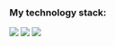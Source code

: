 ### My technology stack:

<img src="https://img.shields.io/badge/HTML-fdf4e3?style=for-the-badge&logo=HTML5&logoColor=#A52A2A"> <img src="https://img.shields.io/badge/CSS-1E90FF?style=for-the-badge&logo=CSS3&logoColor=#F0E68C"> <img src="https://img.shields.io/badge/Figma-1E90FF?style=for-the-badge&logo=Figma&logoColor=#8c3ead">

